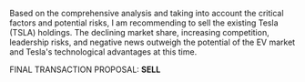 Based on the comprehensive analysis and taking into account the critical factors and potential risks, I am recommending to sell the existing Tesla (TSLA) holdings. The declining market share, increasing competition, leadership risks, and negative news outweigh the potential of the EV market and Tesla's technological advantages at this time.

FINAL TRANSACTION PROPOSAL: **SELL**
